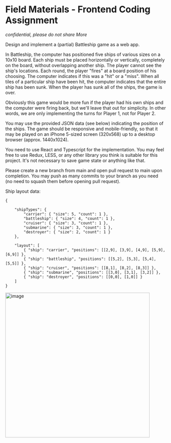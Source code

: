 # Field Materials - Frontend Coding Assignment

_confidential, please do not share More_

Design and implement a (partial) Battleship game as a web app.

In Battleship, the computer has positioned five ships of various sizes on a 10x10 board. Each ship must be placed horizontally or vertically, completely on the board, without overlapping another ship. The player cannot see the ship's locations. Each round, the player "fires" at a board position of his choosing. The computer indicates if this was a "hit" or a "miss". When all tiles of a particular ship have been hit, the computer indicates that the entire ship has been sunk. When the player has sunk all of the ships, the game is over.

Obviously this game would be more fun if the player had his own ships and the computer were firing back, but we'll leave that out for simplicity. In other words, we are only implementing the turns for Player 1, not for Player 2.

You may use the provided JSON data (see below) indicating the position of the ships. The game should be responsive and mobile-friendly, so that it may be played on an iPhone 5-sized screen (320x568) up to a desktop browser (approx. 1440x1024).

You need to use React and Typescript for the implementation. You may feel free to use Redux, LESS, or any other library you think is suitable for this project. It's not necessary to save game state or anything like that.

Please create a new branch from main and open pull request to main upon completion. You may push as many commits to your branch as you need (no need to squash them before opening pull request).

Ship layout data:

```
{

    "shipTypes": {
        "carrier": { "size": 5, "count": 1 },
        "battleship": { "size": 4, "count": 1 },
        "cruiser": { "size": 3, "count": 1 },
        "submarine": { "size": 3, "count": 1 },
        "destroyer": { "size": 2, "count": 1 }
    },

    "layout": [
        { "ship": "carrier", "positions": [[2,9], [3,9], [4,9], [5,9], [6,9]] },
        { "ship": "battleship", "positions": [[5,2], [5,3], [5,4], [5,5]] },
        { "ship": "cruiser", "positions": [[8,1], [8,2], [8,3]] },
        { "ship": "submarine", "positions": [[3,0], [3,1], [3,2]] },
        { "ship": "destroyer", "positions": [[0,0], [1,0]] }
    ]
}
```

<img width="452" alt="image" src="https://user-images.githubusercontent.com/103999766/165146192-e71c1d15-1682-41a4-bf14-3c39bd8c1d8e.png">
